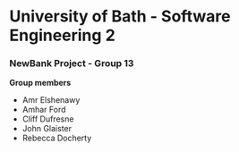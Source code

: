 # University of Bath - Software Engineering 2
### NewBank Project - Group 13
**Group members**
* Amr Elshenawy
* Amhar Ford
* Cliff Dufresne
* John Glaister
* Rebecca Docherty